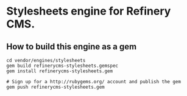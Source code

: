 # Stylesheets engine for Refinery CMS.

## How to build this engine as a gem

    cd vendor/engines/stylesheets
    gem build refinerycms-stylesheets.gemspec
    gem install refinerycms-stylesheets.gem

    # Sign up for a http://rubygems.org/ account and publish the gem
    gem push refinerycms-stylesheets.gem